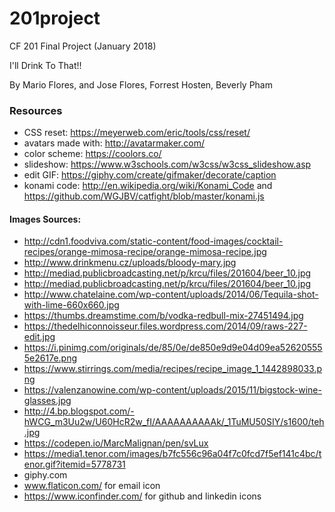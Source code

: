 # 201project
CF 201 Final Project (January 2018)

I'll Drink To That!!

By Mario Flores, and Jose Flores, Forrest Hosten, Beverly Pham

### Resources
- CSS reset: https://meyerweb.com/eric/tools/css/reset/
- avatars made with: http://avatarmaker.com/
- color scheme: https://coolors.co/
- slideshow: https://www.w3schools.com/w3css/w3css_slideshow.asp
- edit GIF: https://giphy.com/create/gifmaker/decorate/caption
- konami code: http://en.wikipedia.org/wiki/Konami_Code and https://github.com/WGJBV/catfight/blob/master/konami.js

#### Images Sources:
- http://cdn1.foodviva.com/static-content/food-images/cocktail-recipes/orange-mimosa-recipe/orange-mimosa-recipe.jpg 
- http://www.drinkmenu.cz/uploads/bloody-mary.jpg 
- http://mediad.publicbroadcasting.net/p/krcu/files/201604/beer_10.jpg 
- http://mediad.publicbroadcasting.net/p/krcu/files/201604/beer_10.jpg
- http://www.chatelaine.com/wp-content/uploads/2014/06/Tequila-shot-with-lime-660x660.jpg 
- https://thumbs.dreamstime.com/b/vodka-redbull-mix-27451494.jpg
- https://thedelhiconnoisseur.files.wordpress.com/2014/09/raws-227-edit.jpg
- https://i.pinimg.com/originals/de/85/0e/de850e9d9e04d09ea526205555e2617e.png 
- https://www.stirrings.com/media/recipes/recipe_image_1_1442898033.png 
- https://valenzanowine.com/wp-content/uploads/2015/11/bigstock-wine-glasses.jpg 
- http://4.bp.blogspot.com/-hWCG_m3Uu2w/U60HcR2w_fI/AAAAAAAAAAk/_1TuMU50SIY/s1600/teh.jpg 
- https://codepen.io/MarcMalignan/pen/svLux
- https://media1.tenor.com/images/b7fc556c96a04f7c0fcd7f5ef141c4bc/tenor.gif?itemid=5778731
- giphy.com
- www.flaticon.com/ for email icon
- https://www.iconfinder.com/ for github and linkedin icons